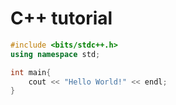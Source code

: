 # C++ tutorial

```cpp
#include <bits/stdc++.h>
using namespace std;

int main{
	cout << "Hello World!" << endl;
}
```